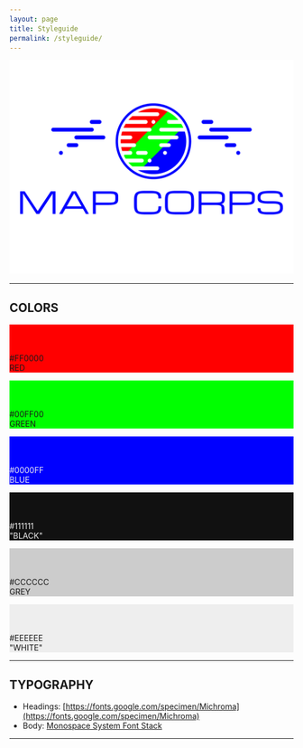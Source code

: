 ```yaml
---
layout: page
title: Styleguide
permalink: /styleguide/
---
```


<img src="/assets/images/map-corps.png" class="img-fluid" />

---

## COLORS

<div class="container-fluid">
<div class="row">
<div class="col-md-4" style="background: #FF0000;"><p><br><br><br>#FF0000<br>RED</p></div>
<div class="col-md-4" style="background: #00FF00;"><p><br><br><br>#00FF00<br>GREEN</p></div>
<div class="col-md-4" style="background: #0000FF; color: #EEEEEE;"><p><br><br><br>#0000FF<br>BLUE</p></div>
</div>
<div class="row">
<div class="col-md-4" style="background: #111111; color: #EEEEEE;"><p><br><br><br>#111111<br>"BLACK"</p></div>
<div class="col-md-4" style="background: #CCCCCC;"><p><br><br><br>#CCCCCC<br>GREY</p></div>
<div class="col-md-4" style="background: #EEEEEE;"><p><br><br><br>#EEEEEE<br>"WHITE"</p></div>
</div>
</div>

---

## TYPOGRAPHY

 - Headings: [https://fonts.google.com/specimen/Michroma](https://fonts.google.com/specimen/Michroma)
 - Body: [Monospace System Font Stack](https://www.digitalocean.com/community/tutorials/css-system-font-stack)

---